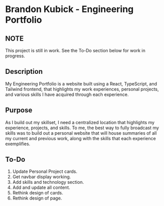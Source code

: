 # Brandon Kubick - Engineering Portfolio

## NOTE
This project is still in work. See the To-Do section below for work in progress.

## Description
My Engineering Portfolio is a website built using a React, TypeScript, and Tailwind frontend, that
highlights my work experiences, personal projects, and various skills I have acquired through each experience.


## Purpose
As I build out my skillset, I need a centralized location that highlights my experience, projects, and skills.
To me, the best way to fully broadcast my skills was to build out a personal website that will house summaries
of all my current and previous work, along with the skills that each experience exemplifies.


## To-Do
1. Update Personal Project cards.
2. Get navbar display working.
3. Add skills and technology section.
4. Add and update all content.
5. Rethink design of cards.
6. Rethink design of page.
